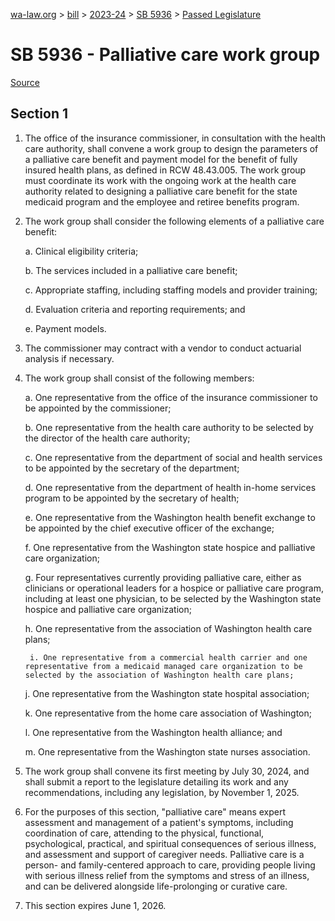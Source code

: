 [wa-law.org](/) > [bill](/bill/) > [2023-24](/bill/2023-24/) > [SB 5936](/bill/2023-24/sb/5936/) > [Passed Legislature](/bill/2023-24/sb/5936/S.PL/)

# SB 5936 - Palliative care work group

[Source](http://lawfilesext.leg.wa.gov/biennium/2023-24/Pdf/Bills/Senate%20Passed%20Legislature/5936-S.PL.pdf)

## Section 1
1. The office of the insurance commissioner, in consultation with the health care authority, shall convene a work group to design the parameters of a palliative care benefit and payment model for the benefit of fully insured health plans, as defined in RCW 48.43.005. The work group must coordinate its work with the ongoing work at the health care authority related to designing a palliative care benefit for the state medicaid program and the employee and retiree benefits program.

2. The work group shall consider the following elements of a palliative care benefit:

    a. Clinical eligibility criteria;

    b. The services included in a palliative care benefit;

    c. Appropriate staffing, including staffing models and provider training;

    d. Evaluation criteria and reporting requirements; and

    e. Payment models.

3. The commissioner may contract with a vendor to conduct actuarial analysis if necessary.

4. The work group shall consist of the following members:

    a. One representative from the office of the insurance commissioner to be appointed by the commissioner;

    b. One representative from the health care authority to be selected by the director of the health care authority;

    c. One representative from the department of social and health services to be appointed by the secretary of the department;

    d. One representative from the department of health in-home services program to be appointed by the secretary of health;

    e. One representative from the Washington health benefit exchange to be appointed by the chief executive officer of the exchange;

    f. One representative from the Washington state hospice and palliative care organization;

    g. Four representatives currently providing palliative care, either as clinicians or operational leaders for a hospice or palliative care program, including at least one physician, to be selected by the Washington state hospice and palliative care organization;

    h. One representative from the association of Washington health care plans;

        i. One representative from a commercial health carrier and one representative from a medicaid managed care organization to be selected by the association of Washington health care plans;

    j. One representative from the Washington state hospital association;

    k. One representative from the home care association of Washington;

    l. One representative from the Washington health alliance; and

    m. One representative from the Washington state nurses association.

5. The work group shall convene its first meeting by July 30, 2024, and shall submit a report to the legislature detailing its work and any recommendations, including any legislation, by November 1, 2025.

6. For the purposes of this section, "palliative care" means expert assessment and management of a patient's symptoms, including coordination of care, attending to the physical, functional, psychological, practical, and spiritual consequences of serious illness, and assessment and support of caregiver needs. Palliative care is a person- and family-centered approach to care, providing people living with serious illness relief from the symptoms and stress of an illness, and can be delivered alongside life-prolonging or curative care.

7. This section expires June 1, 2026.
